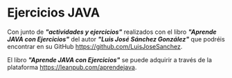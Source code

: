 # Ejercicios JAVA

Con junto de ***"actividades y ejercicios"*** realizados con el libro ***"Aprende JAVA con Ejercicios"*** del autor 
***"Luis José Sánchez González"*** que podréis encontrar en su GitHub <https://github.com/LuisJoseSanchez>.

El libro ***"Aprende JAVA con Ejercicios"*** se puede adquirir a través de la plataforma <https://leanpub.com/aprendejava>.

